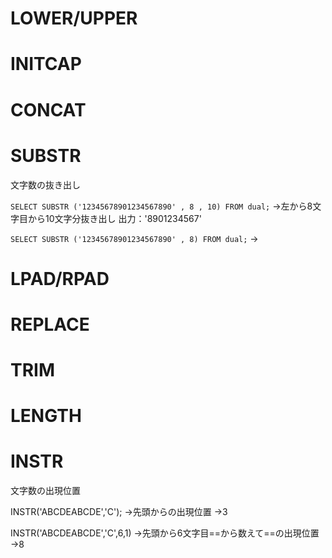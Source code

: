 # LOWER/UPPER
# INITCAP
# CONCAT
# SUBSTR
文字数の抜き出し

`SELECT SUBSTR ('12345678901234567890' , 8 , 10) FROM dual;`
→左から8文字目から10文字分抜き出し
出力：'8901234567'

`SELECT SUBSTR ('12345678901234567890' , 8) FROM dual;`
→

# LPAD/RPAD
# REPLACE
# TRIM
# LENGTH
# INSTR
文字数の出現位置

INSTR('ABCDEABCDE','C');
→先頭からの出現位置
→3

INSTR('ABCDEABCDE','C',6,1)
→先頭から6文字目==から数えて==の出現位置
→8